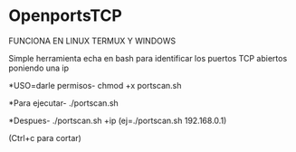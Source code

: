 # OpenportsTCP
FUNCIONA EN LINUX TERMUX Y WINDOWS

Simple herramienta echa en bash para identificar los puertos TCP abiertos poniendo una ip      

*USO=darle permisos- chmod +x portscan.sh

*Para ejecutar- ./portscan.sh

*Despues- ./portscan.sh +ip (ej=./portscan.sh 192.168.0.1)

(Ctrl+c para cortar)

